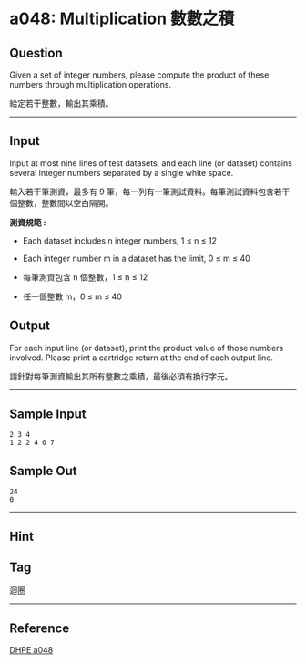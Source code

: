 # a048: Multiplication 數數之積

## Question
Given a set of integer numbers, please compute the product of these numbers through multiplication operations.

給定若干整數，輸出其乘積。

---

## Input
Input at most nine lines of test datasets, and each line (or dataset) contains several integer numbers separated by a single white space.

輸入若干筆測資，最多有 9 筆，每一列有一筆測試資料。每筆測試資料包含若干個整數，整數間以空白隔開。

 

 

**測資規範 :**
- Each dataset includes n integer numbers, 1 ≤ n ≤ 12
- Each integer number m in a dataset has the limit, 0 ≤ m ≤ 40

- 每筆測資包含 n 個整數，1 ≤ n ≤ 12
- 任一個整數 m，0 ≤ m ≤ 40

## Output
For each input line (or dataset), print the product value of those numbers involved. Please print a cartridge return at the end of each output line.

請針對每筆測資輸出其所有整數之乘積，最後必須有換行字元。

---

## Sample Input
```
2 3 4 
1 2 2 4 0 7
```

## Sample Out
```
24
0
```

---

## Hint

## Tag
迴圈

---
## Reference
[DHPE a048](http://134.208.12.72/ShowProblem?problemid=a048)